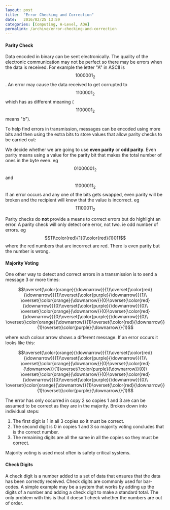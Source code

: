 ```yaml
---
layout: post
title:  "Error Checking and Correction"
date:   2016/02/25 13:59
categories: [Computing, A-Level, AQA]
permalink: /archive/error-checking-and-correction
---
```


#### **Parity Check**

Data encoded in binary can be sent electronically. The quality of the electronic communication may not be perfect so there may be errors when the data is received. For example the letter "A" in ASCII is $$1000001_2$$. An error may cause the data received to get corrupted to $$1100001_2$$ which has as different meaning ($$1100001_2$$ means "b").

To help find errors in transmission, messages can be encoded using more bits and then using the extra bits to store values that allow parity checks to be carried out:

We decide whether we are going to use **even parity** or **odd parity**. Even parity means using a value for the parity bit that makes the total number of ones in the byte even. eg $$01000001_2$$ and $$11000011_2$$
If an error occurs and any one of the bits gets swapped, even parity will be broken and the recipient will know that the value is incorrect. eg $$11100011_2$$

Parity checks do **not** provide a means to correct errors but do highlight an error.
A parity check will only detect one error, not two. ie odd number of errors. eg $$11\color{red}{1}0\color{red}{1}011$$ where the red numbers that are incorrect are red. There is even parity but the number is wrong.

#### **Majority Voting**

One other way to detect and correct errors in a transmission is to send a message 3 or more times:

$$\overset{\color{orange}{\downarrow}}{1}\overset{\color{red}{\downarrow}}{1}\overset{\color{purple}{\downarrow}}{1}\ \overset{\color{orange}{\downarrow}}{0}\overset{\color{red}{\downarrow}}{0}\overset{\color{purple}{\downarrow}}{0}\ \overset{\color{orange}{\downarrow}}{0}\overset{\color{red}{\downarrow}}{0}\overset{\color{purple}{\downarrow}}{0}\ \overset{\color{orange}{\downarrow}}{1}\overset{\color{red}{\downarrow}}{1}\overset{\color{purple}{\downarrow}}{1}$$

where each colour arrow shows a different message. If an error occurs it looks like this:

$$\overset{\color{orange}{\downarrow}}{1}\overset{\color{red}{\downarrow}}{1}\overset{\color{purple}{\downarrow}}{1}\ \overset{\color{orange}{\downarrow}}{0}\overset{\color{red}{\downarrow}}{1}\overset{\color{purple}{\downarrow}}{0}\ \overset{\color{orange}{\downarrow}}{0}\overset{\color{red}{\downarrow}}{0}\overset{\color{purple}{\downarrow}}{0}\ \overset{\color{orange}{\downarrow}}{1}\overset{\color{red}{\downarrow}}{1}\overset{\color{purple}{\downarrow}}{1}$$

The error has only occurred in copy 2 so copies 1 and 3 are can be assumed to be correct as they are in the majority.
Broken down into individual steps:

1. The first digit is 1 in all 3 copies so it must be correct.
2. The second digit is 0 in copies 1 and 3 so majority voting concludes that is the correct number.
3. The remaining digits are all the same in all the copies so they must be correct.

Majority voting is used most often is safety critical systems.

#### **Check Digits**
A check digit is a number added to a set of data that ensures that the data has been correctly received. Check digits are commonly used for bar-codes. A simple example may be a system that works by adding up the digits of a number and adding a check digit to make a standard total. The only problem with this is that it doesn't check whether the numbers are out of order.